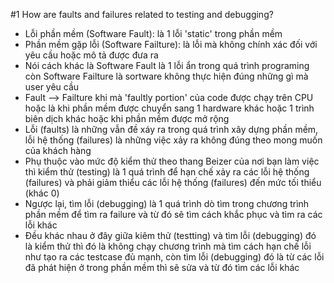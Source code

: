 #1 How are faults and failures related to testing and debugging?

- Lỗi phần mềm (Software Fault): là 1 lỗi 'static' trong phần mềm
- Phần mềm gặp lỗi (Software Failture): là lỗi mà không chính xác đối với yêu cầu hoặc mô tả được đưa ra
- Nói cách khác là Software Fault là 1 lỗi ẩn trong quá trình programing còn Software Failture là sortware không thực hiện đúng những gì mà user yêu cầu
- Fault --> Failture khi mà 'faultly portion' của code được chạy trên CPU hoặc là khi phần mềm được chuyển sang 1 hardware khác hoặc 1 trình biên dịch khác hoặc khi phần mềm được mở rộng
- Lỗi (faults) là những vẫn đề xáy ra trong quá trình xây dựng phần mềm, lỗi hệ thống (failures) là những việc xảy ra không đúng theo mong muốn của khách hàng
- Phụ thuộc vào mức độ kiểm thử theo thang Beizer của nơi bạn làm việc thì kiểm thử (testing) là 1 quá trình để hạn chế xảy ra các lỗi hệ thống (failures) và phải giảm thiểu các lỗi hệ thống (failures) đến mức tối thiểu (khác 0) 
- Ngược lại, tìm lỗi (debugging) là 1 quá trình dò tìm trong chương trình phần mềm để tìm ra failure và từ đó sẽ tìm cách khắc phục và tìm ra các lỗi khác
- Đều khác nhau ở đây giữa kiêm thử (testting) và tìm lỗi (debugging) đó là kiểm thử thì đó là không chạy chương trình mà tìm cách hạn chế lỗi như tạo ra các testcase đủ mạnh, còn tìm lỗi (debugging) đó là từ các lỗi đã phát hiện ở trong phần mềm thì sẽ sửa và từ đó tìm các lỗi khác

